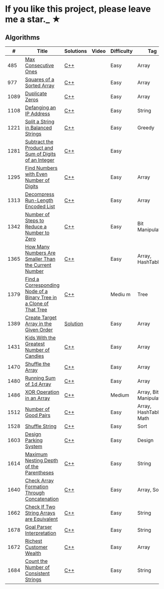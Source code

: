 # If you like this project, please leave me a star._ &#9733;
<!-- [C++](../master/cpp/.cpp) -->
## Algorithms

|  #  |      Title     |   Solutions   | Video  | Difficulty  | Tag
|-----|----------------|---------------|--------|-------------|-------------
|485|[Max Consecutive Ones](https://leetcode.com/problems/max-consecutive-ones/)| [C++](../master/cpp/485.cpp) | |Easy| Array |
|977|[Squares of a Sorted Array](https://leetcode.com/problems/squares-of-a-sorted-array/)| [C++](../master/cpp/977.cpp) | |Easy| Array
|1089|[Duplicate Zeros](https://leetcode.com/problems/duplicate-zeros/)| [C++](../master/cpp/1089.cpp) | |Easy| Array |
|1108|[Defanging an IP Address](https://leetcode.com/problems/defanging-an-ip-address/)|[C++](../master/cpp/1108.cpp) | |Easy|String|
|1221|[Split a String in Balanced Strings](https://leetcode.com/problems/split-a-string-in-balanced-strings/)|[C++](../master/cpp/1221.cpp) | |Easy|Greedy|
|1281|[Subtract the Product and Sum of Digits of an Integer](https://leetcode.com/problems/subtract-the-product-and-sum-of-digits-of-an-integer/)|[C++](../master/cpp/1281.cpp) |   |Easy||
|1295|[Find Numbers with Even Number of Digits](https://leetcode.com/problems/find-numbers-with-even-number-of-digits/)| [C++](../master/cpp/1295.cpp) | |Easy| Array|
|1313|[Decompress Run-Length Encoded List](https://leetcode.com/problems/decompress-run-length-encoded-list/)|[C++](../master/cpp/1313.cpp) | |Easy|Array|
|1342|[Number of Steps to Reduce a Number to Zero](https://leetcode.com/problems/number-of-steps-to-reduce-a-number-to-zero/)|[C++](../master/cpp/1342.cpp) | |Easy|Bit Manipulation|
|1365|[How Many Numbers Are Smaller Than the Current Number](https://leetcode.com/problems/how-many-numbers-are-smaller-than-the-current-number/)|[C++](../master/cpp/1365.cpp) | |Easy|Array, HashTable|
|1379|[Find a Corresponding Node of a Binary Tree in a Clone of That Tree](https://leetcode.com/problems/find-a-corresponding-node-of-a-binary-tree-in-a-clone-of-that-tree/)|[C++](../master/cpp/1379.cpp) | |Mediu m|Tree|
|1389|[Create Target Array in the Given Order](https://leetcode.com/problems/create-target-array-in-the-given-order/)|[Solution](../master/cpp/1389.cpp) | |Easy|Array|
|1431|[Kids With the Greatest Number of Candies](https://leetcode.com/problems/kids-with-the-greatest-number-of-candies/)|[C++](../master/cpp/1431.cpp) | |Easy|Array|
|1470|[Shuffle the Array](https://leetcode.com/problems/shuffle-the-array/)|[C++](../master/cpp/1470.cpp) | |Easy|Array|
|1480|[Running Sum of 1d Array](https://leetcode.com/problems/running-sum-of-1d-array/)|[C++](../master/cpp/1480.cpp)| |Easy|Array|
|1486|[XOR Operation in an Array](https://leetcode.com/problems/xor-operation-in-an-array/)|[C++](../master/cpp/1486.cpp) | |Medium|Array, Bit Manipulation|
|1512|[Number of Good Pairs](https://leetcode.com/problems/number-of-good-pairs/)|[C++](../master/cpp/1512.cpp)| |Easy|Array, HashTable, Math|
|1528|[Shuffle String](https://leetcode.com/problems/shuffle-string/)|[C++](../master/cpp/1528.cpp) | |Easy|Sort|
|1603|[Design Parking System](https://leetcode.com/problems/design-parking-system/)|[C++](../master/cpp/1603.cpp) ||Easy|Design|
|1614|[Maximum Nesting Depth of the Parentheses](https://leetcode.com/problems/maximum-nesting-depth-of-the-parentheses/)|[C++](../master/cpp/1614.cpp) ||Easy|String|
|1640|[Check Array Formation Through Concatenation](https://leetcode.com/problems/check-array-formation-through-concatenation/)|[C++](../master/cpp/1640.cpp) ||Easy|Array, Sort|
|1662|[Check If Two String Arrays are Equivalent](https://leetcode.com/problems/check-if-two-string-arrays-are-equivalent/)|[C++](../master/cpp/1662.cpp) ||Easy|String|
|1678|[Goal Parser Interpretation](https://leetcode.com/problems/goal-parser-interpretation/)|[C++](../master/cpp/1678.cpp) ||Easy|String|
|1672|[Richest Customer Wealth](https://leetcode.com/problems/richest-customer-wealth/)|[C++](../master/cpp/1672.cpp) ||Easy|Array|
|1684|[Count the Number of Consistent Strings](https://leetcode.com/problems/count-the-number-of-consistent-strings/)|[C++](../master/cpp/1684.cpp) ||Easy|String|
